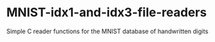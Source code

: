 MNIST-idx1-and-idx3-file-readers
================================

Simple C reader functions for the MNIST database of handwritten digits
